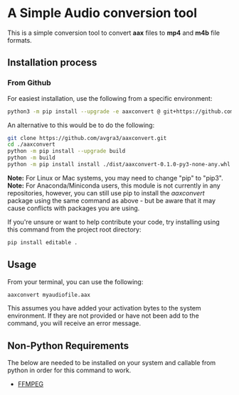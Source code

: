 # A Simple Audio conversion tool

This is a simple conversion tool to convert __aax__ files to __mp4__ and __m4b__ file formats.

## Installation process

### From Github

For easiest installation, use the following from a specific environment:

```bash
python3 -m pip install --upgrade -e aaxconvert @ git+https://github.com/avgra3/aaxconvert.git@main
```

An alternative to this would be to do the following:

```bash
git clone https://github.com/avgra3/aaxconvert.git
cd ./aaxconvert
python -m pip install --upgrade build
python -m build
python -m pip install install ./dist/aaxconvert-0.1.0-py3-none-any.whl
```

**Note:** For Linux or Mac systems, you may need to change "pip" to "pip3".
**Note:** For Anaconda/Miniconda users, this module is not currently in any repositories, however, you can still use pip to install the _aaxconvert_ package using the same command as above - but be aware that it may cause conflicts with packages you are using.

If you're unsure or want to help contribute your code, try installing using this command from the project root directory:

```bash
pip install editable .
```

## Usage

From your terminal, you can use the following:

```bash
aaxconvert myaudiofile.aax
```

This assumes you have added your activation bytes to the system environment. If they are not provided or have not been add to the command, you will receive an error message.

## Non-Python Requirements

The below are needed to be installed on your system and callable from python in order for this command to work.

- [FFMPEG](https://www.ffmpeg.org/)
